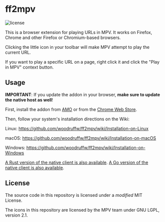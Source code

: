 ff2mpv
======

![license](https://raster.shields.io/badge/license-MIT%20with%20restrictions-green.png)

This is a browser extension for playing URLs in MPV. It works on Firefox, Chrome and other Firefox or Chromium-based browsers.

Clicking the little icon in your toolbar will make MPV attempt to play the current URL.

If you want to play a specific URL on a page, right click it and click the "Play in MPV"
context button.

## Usage

**IMPORTANT**: If you update the addon in your browser, **make sure to update the native host as
well**!

First, install the addon from [AMO](https://addons.mozilla.org/en-US/firefox/addon/ff2mpv/)
or from the [Chrome Web Store](https://chrome.google.com/webstore/detail/ff2mpv/ephjcajbkgplkjmelpglennepbpmdpjg).

Then, follow your system's installation directions on the Wiki:

Linux: https://github.com/woodruffw/ff2mpv/wiki/Installation-on-Linux

macOS: https://github.com/woodruffw/ff2mpv/wiki/Installation-on-macOS

Windows: https://github.com/woodruffw/ff2mpv/wiki/Installation-on-Windows

[A Rust version of the native client is also available](https://github.com/ryze312/ff2mpv-rust).
[A Go version of the native client is also available](https://git.clsr.net/util/ff2mpv-go/).

## License

The source code in this repository is licensed under a *modified* MIT License.

The icons in this repository are licensed by the MPV team under GNU LGPL, version 2.1.
